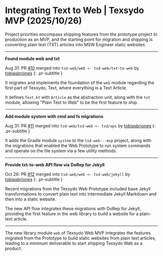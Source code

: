 <!-- Copyright (c) 2025 Tobias Briones. All rights reserved. -->
<!-- SPDX-License-Identifier: CC-BY-4.0 -->
<!-- This file is part of https://github.com/tobiasbriones/blog -->

# Integrating Text to Web | Texsydo MVP (2025/10/26)

Project priorities encompass shipping features from the prototype project to
production as an MVP, and the starting point for migration and shipping is
converting plain text (TXT) articles into MSW Engineer static websites.

---

**Found module web and txt**

Aug 31: PR [#10](https://github.com/texsydo/texsydo---mvp/pull/10) merged into
`tsd-web/web <- tsd-web/txt-to-web`
by [tobiasbriones](https://github.com/tobiasbriones)
{: .pr-subtitle }

It migrates and implements the foundation of the `web` module regarding the
first part of Texsydo, Text, where everything is a Text Article.

It defines `Text.kt` with `Article` as the abstraction unit, along with the
`txt` module, allowing "Plain Text to Web" to be the first feature to ship.

---

**Add module system with cmd and fs migrations**

Aug 31: PR [#11](https://github.com/texsydo/texsydo---mvp/pull/11) merged into
`tsd-web/tsd-web <- tsd/ops`
by [tobiasbriones](https://github.com/tobiasbriones)
{: .pr-subtitle }

It adds the Gradle module `system` to the `tsd-web---mvp` project, along with
the migrations that enabled the Web Prototype to run system commands and operate
on the file system via a few utility methods.

---

**Provide txt-to-web API flow via DoRep for Jekyll**

Oct 26: PR [#12](https://github.com/texsydo/texsydo---mvp/pull/12) merged into
`tsd-web/web <- tsd-web/jekyll`
by [tobiasbriones](https://github.com/tobiasbriones)
{: .pr-subtitle }

Recent migrations from the Texsydo Web Prototype included base Jekyll
transformations to convert plain text into intermediate Jekyll Markdown and then
into a static website.

The new API flow integrates these migrations with DoRep for Jekyll, providing
the first feature in the web library to build a website for a plain-text
article.

---

The new library module `web` of Texsydo Web MVP integrates the features migrated
from the Prototype to build static websites from plain text articles, leading to
a *minimum* deliverable to start shipping Texsydo Web as a product. 
